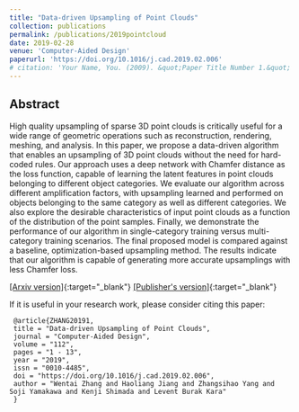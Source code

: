 ```yaml
---
title: "Data-driven Upsampling of Point Clouds"
collection: publications
permalink: /publications/2019pointcloud
date: 2019-02-28
venue: 'Computer-Aided Design'
paperurl: 'https://doi.org/10.1016/j.cad.2019.02.006'
# citation: 'Your Name, You. (2009). &quot;Paper Title Number 1.&quot; <i>Journal 1</i>. 1(1).'
---
```


## Abstract

High quality upsampling of sparse 3D point clouds is critically useful for a wide range of geometric operations such as reconstruction, rendering, meshing, and analysis. In this paper, we propose a data-driven algorithm that enables an upsampling of 3D point clouds without the need for hard-coded rules. Our approach uses a deep network with Chamfer distance as the loss function, capable of learning the latent features in point clouds belonging to different object categories. We evaluate our algorithm across different amplification factors, with upsampling learned and performed on objects belonging to the same category as well as different categories. We also explore the desirable characteristics of input point clouds as a function of the distribution of the point samples. Finally, we demonstrate the performance of our algorithm in single-category training versus multi-category training scenarios. The final proposed model is compared against a baseline, optimization-based upsampling method. The results indicate that our algorithm is capable of generating more accurate upsamplings with less Chamfer loss.

[[Arxiv version]](https://arxiv.org/abs/1807.02740){:target="_blank"}  [[Publisher's version]](https://doi.org/10.1016/j.cad.2019.02.006){:target="_blank"}

If it is useful in your research work, please consider citing this paper:

```
 @article{ZHANG20191,  
 title = "Data-driven Upsampling of Point Clouds",  
 journal = "Computer-Aided Design",  
 volume = "112",  
 pages = "1 - 13",  
 year = "2019",  
 issn = "0010-4485",  
 doi = "https://doi.org/10.1016/j.cad.2019.02.006",  
 author = "Wentai Zhang and Haoliang Jiang and Zhangsihao Yang and Soji Yamakawa and Kenji Shimada and Levent Burak Kara"  
 }
```